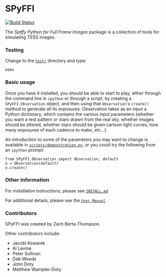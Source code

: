 SPyFFI
======

[![Build Status](https://travis-ci.org/TESScience/SPyFFI.svg?branch=master)](https://travis-ci.org/TESScience/SPyFFI)

The *Spiffy Python for Full Frame Images* package is a collection of
tools for simulating TESS images.

### Testing

Change to the [`test/`](test/) directory and type:

    make

### Basic usage

Once you have it installed, you should be able to start to play,
either through the command line in `ipython` or through a script, by
creating a `SPyFFI.Observation` object, and then using that
`Observation`'s `create()` method to generate all its exposures.
Observation takes as an input a Python dictionary, which contains the
various input parameters (whether you want a test pattern or stars
drawn from the real sky, whether images should be jittered, whether
stars should be given cartoon light curves, how many exposures of each
cadence to make, etc...).

An introduction to some of the parameters you
may want to change is available in
[`scripts/demonstration.py`](scripts/demonstration.py), or you
could try the following from an `ipython` prompt:

    from SPyFFI.Observation import Observation, default
    o = Observation(default)
    o.create()

### Other Information

For installation instructions, please see [`INSTALL.md`](INSTALL.md)

For additional details, please see the 
[`User Manual`](https://docs.google.com/document/d/1EYwhLq8iRSLVoeTKls7dGEf4LrJ14vA-9UyhfDGhnVA)

### Contributors

SPyFFI was created by Zach Berta-Thompson.

Other contributors include:

  - Jacobi Kosiarek
  - Al Levine
  - Peter Sullivan
  - Deb Woods
  - John Doty
  - Matthew Wampler-Doty
